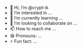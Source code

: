 - 👋 Hi, I’m @crypt-ik
- 👀 I’m interested in ...
- 🌱 I’m currently learning ...
- 💞️ I’m looking to collaborate on ...
- 📫 How to reach me ...
- 😄 Pronouns: ...
- ⚡ Fun fact: ...

<!---
crypt-ik/crypt-ik is trying to find somebody walking help me figure out how to get into a trade website where this momotherfucker changed my username or password in the pump group that I was participating in everyday and have millions of dollars basically everything was taken away from me. This really freaking hurt because my mom is 80 years old and because of me and not having any money now she's working as a cashier at this retail store in Parma Ohio. 
 He pumps out signals everyday on Telegram X and has changed the website name five times since I joined. It's the same exact template exact everything Just changes the domain name. 
  I've been reading up and studying OSINT and various exploits but it's been a long time like since 1994 I believe when coding was different and by the time I catch up no more than likely be too late. I'm leaving want all the money that's why I need to figure out how to fuck him up and some kind of way to screw up his connection to the money or get information how to get my USDT. I only want one quarter the other 3/4 of the money can be used or taking however and disperse however you want I don't care Just want my 25% that's enough for me. 
